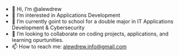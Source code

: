 - 👋 Hi, I’m @alewdrew
- 👀 I’m interested in Applications Development
- 🌱 I’m currently goint to school for a double major in IT Applications Development & Cybersecurity
- 💞️ I’m looking to collaborate on coding projects, applications, and learning opurtunities.
- 📫 How to reach me: alewdrew.info@gmail.com

